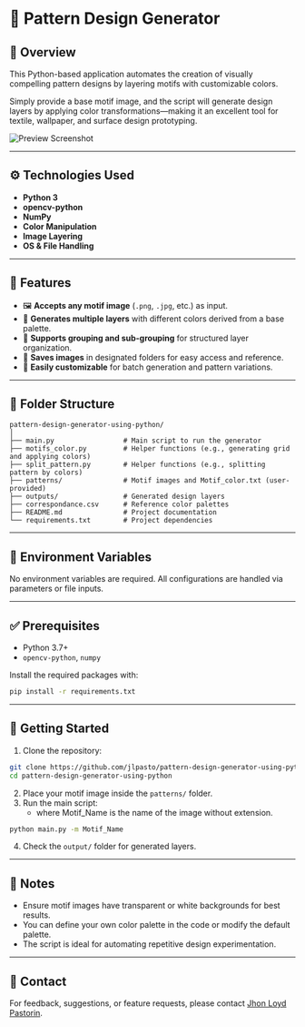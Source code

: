# 🎨 Pattern Design Generator

## 📌 Overview

This Python-based application automates the creation of visually compelling pattern designs by layering motifs with customizable colors.

Simply provide a base motif image, and the script will generate design layers by applying color transformations—making it an excellent tool for textile, wallpaper, and surface design prototyping.

![Preview Screenshot](/images/python/pattern-design-generator-preview.png)

---

## ⚙️ Technologies Used

- **Python 3**
- **opencv-python**
- **NumPy**
- **Color Manipulation**
- **Image Layering**
- **OS & File Handling**

---

## 🚀 Features

- 🖼 **Accepts any motif image** (`.png`, `.jpg`, etc.) as input.
- 🎨 **Generates multiple layers** with different colors derived from a base palette.
- 🧩 **Supports grouping and sub-grouping** for structured layer organization.
- 📁 **Saves images** in designated folders for easy access and reference.
- 🔄 **Easily customizable** for batch generation and pattern variations.

---

## 📂 Folder Structure

```
pattern-design-generator-using-python/
│
├── main.py                 # Main script to run the generator
├── motifs_color.py         # Helper functions (e.g., generating grid and applying colors)
├── split_pattern.py        # Helper functions (e.g., splitting pattern by colors)
├── patterns/               # Motif images and Motif_color.txt (user-provided)
├── outputs/                # Generated design layers
├── correspondance.csv      # Reference color palettes
├── README.md               # Project documentation
└── requirements.txt        # Project dependencies
```

---

## 🔐 Environment Variables

No environment variables are required. All configurations are handled via parameters or file inputs.

---

## ✅ Prerequisites

- Python 3.7+
- `opencv-python`, `numpy`

Install the required packages with:

```bash
pip install -r requirements.txt
```

---

## 🏁 Getting Started

1. Clone the repository:

```bash
git clone https://github.com/jlpasto/pattern-design-generator-using-python
cd pattern-design-generator-using-python
```

2. Place your motif image inside the `patterns/` folder.
3. Run the main script:
   - where Motif_Name is the name of the image without extension.
```bash
python main.py -m Motif_Name
```

4. Check the `output/` folder for generated layers.

---

## 📌 Notes

- Ensure motif images have transparent or white backgrounds for best results.
- You can define your own color palette in the code or modify the default palette.
- The script is ideal for automating repetitive design experimentation.

---

## 📧 Contact

For feedback, suggestions, or feature requests, please contact [Jhon Loyd Pastorin](mailto:jhonloydpastorin.03@gmail.com).
